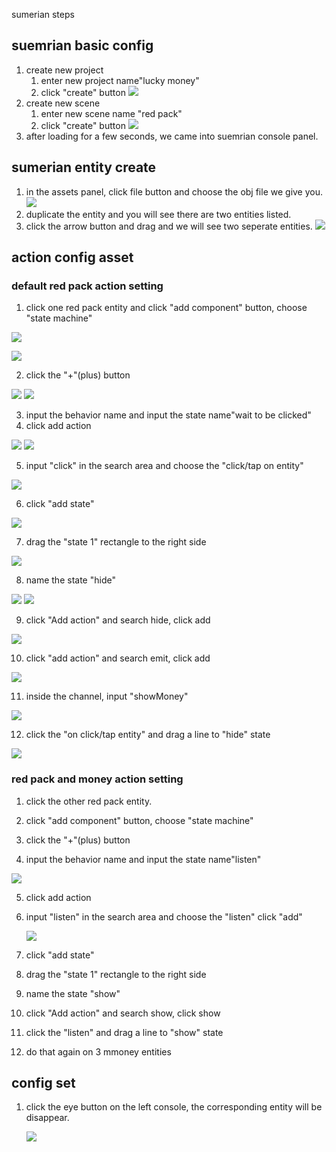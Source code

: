 sumerian steps
## suemrian basic config
1. create new project
    1. enter new project name"lucky money"
    2. click "create" button
    ![](https://codevpc.s3.amazonaws.com/WechatIMG3.png)
2. create new scene
    1. enter new scene name "red pack"
    2. click "create" button
    ![](https://codevpc.s3.amazonaws.com/WechatIMG4.png)
3. after loading for a few seconds, we came into suemrian console panel.

## sumerian entity create
1. in the assets panel, click file button and choose the obj file we give you.
![](https://codevpc.s3.amazonaws.com/WechatIMG5.png)
2. duplicate the entity and you will see there are two entities listed.
3. click the arrow button and drag and we will see two seperate entities.
![](https://codevpc.s3.amazonaws.com/WechatIMG6.png)
## action config asset
### default red pack action setting
1. click one red pack entity and click "add component" button, choose "state machine"


![](https://codevpc.s3.amazonaws.com/WechatIMG7.png)

![](https://codevpc.s3.amazonaws.com/WechatIMG8.png)


2. click the "+"(plus) button 


![](https://codevpc.s3.amazonaws.com/WechatIMG11.png)
![](https://codevpc.s3.amazonaws.com/WechatIMG12.png)


3. input the behavior name and input the state name"wait to be clicked"
4. click add action


![](https://codevpc.s3.amazonaws.com/WechatIMG13.png)
![](https://codevpc.s3.amazonaws.com/WechatIMG14.png)


5. input "click" in the search area and choose the "click/tap on entity"


![](https://codevpc.s3.amazonaws.com/WechatIMG13.png)


6. click "add state"  


![](https://codevpc.s3.amazonaws.com/WechatIMG13.png)


7. drag the "state 1" rectangle to the right side


![](https://codevpc.s3.amazonaws.com/WechatIMG14.png)


8. name the state "hide"


![](https://codevpc.s3.amazonaws.com/WechatIMG15.png)
![](https://codevpc.s3.amazonaws.com/WechatIMG20.png)


9. click "Add action" and search hide, click add


![](https://codevpc.s3.amazonaws.com/WechatIMG23.png)



10. click "add action" and search emit, click add

![](https://codevpc.s3.amazonaws.com/WechatIMG21.png)



11. inside the channel, input "showMoney"

![](https://codevpc.s3.amazonaws.com/WechatIMG18.png)


12. click the "on click/tap entity" and drag a line to "hide" state

![](https://codevpc.s3.amazonaws.com/WechatIMG19.png)


### red pack and money action setting
1. click the other red pack entity.

2. click "add component" button, choose "state machine"


3. click the "+"(plus) button 

4. input the behavior name and input the state name"listen"

![](https://codevpc.s3.amazonaws.com/WechatIMG24.png)


5. click add action


6. input "listen" in the search area and choose the "listen" click "add"

    ![](https://codevpc.s3.amazonaws.com/WechatIMG25.png)


7. click "add state"

8. drag the "state 1" rectangle to the right side

9. name the state "show"


10. click "Add action" and search show, click show


11. click the "listen" and drag a line to "show" state


12. do that again on 3 mmoney entities

## config set
1. click the eye button on the left console, the corresponding entity will be disappear.

    ![](https://codevpc.s3.amazonaws.com/WechatIMG27.png)
